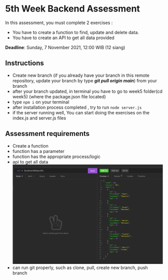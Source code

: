 # 5th Week Backend Assessment
In this assessment, you must complete 2 exercises :
- You have to create a function to find, update and delete data.
- You have to create an API to get all data provided

**Deadline**: Sunday, 7 November 2021, 12:00 WIB (12 siang)

## Instructions
- Create new branch (if you already have your branch in this remote repository, update your branch by type ***git pull origin main***) from your branch
- after your branch updated, in terminal you have to go to week5 folder(cd week5) (where the package.json file located)
- type ```npm i``` on your terminal 
- after installation process completed , try to run ```node server.js```
- if the server running well, You can start doing the exercises on the index.js and server.js files  

## Assessment requirements
- Create a function
- function has a parameter
- function has the appropriate process/logic
- api to get all data  
![title](images/ss2.png)
- can run git properly, such as clone, pull, create new branch, push branch